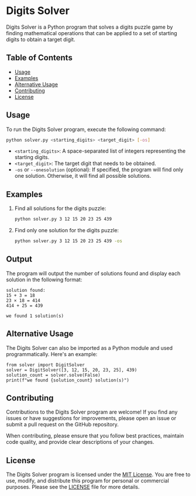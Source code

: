 # Digits Solver

Digits Solver is a Python program that solves a digits puzzle game by finding mathematical operations that can be applied to a set of starting digits to obtain a target digit.

## Table of Contents
- [Usage](#usage)
- [Examples](#examples)
- [Alternative Usage](#alternative-usage)
- [Contributing](#contributing)
- [License](#license)


## Usage

To run the Digits Solver program, execute the following command:

```bash
python solver.py <starting_digits> <target_digit> [-os]
```

- `<starting_digits>`: A space-separated list of integers representing the starting digits.
- `<target_digit>`: The target digit that needs to be obtained.
- `-os` or `--onesolution` (optional): If specified, the program will find only one solution. Otherwise, it will find all possible solutions.

## Examples

1. Find all solutions for the digits puzzle:
   ```bash
   python solver.py 3 12 15 20 23 25 439
   ```

2. Find only one solution for the digits puzzle:
   ```bash
   python solver.py 3 12 15 20 23 25 439 -os
   ```

## Output

The program will output the number of solutions found and display each solution in the following format:

```
solution found:
15 + 3 = 18
23 × 18 = 414
414 + 25 = 439

we found 1 solution(s)
```

## Alternative Usage
The Digits Solver can also be imported as a Python module and used programmatically. Here's an example:
```
from solver import DigitSolver
solver = DigitSolver([3, 12, 15, 20, 23, 25], 439)
solution_count = solver.solve(False)
print(f"we found {solution_count} solution(s)")
```

## Contributing

Contributions to the Digits Solver program are welcome! If you find any issues or have suggestions for improvements, please open an issue or submit a pull request on the GitHub repository.

When contributing, please ensure that you follow best practices, maintain code quality, and provide clear descriptions of your changes.


## License

The Digits Solver program is licensed under the [MIT License](LICENSE). You are free to use, modify, and distribute this program for personal or commercial purposes. Please see the [LICENSE](LICENSE) file for more details.
